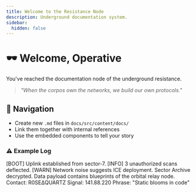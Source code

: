 ```yaml
---
title: Welcome to the Resistance Node
description: Underground documentation system.
sidebar:
  hidden: false
---
```


# 🕶️ Welcome, Operative

You've reached the documentation node of the underground resistance.

> *"When the corpos own the networks, we build our own protocols."*

## 📁 Navigation
- Create new `.md` files in `docs/src/content/docs/`
- Link them together with internal references
- Use the embedded components to tell your story

### ⚠ Example Log

<SystemLog>
  [BOOT] Uplink established from sector-7.
  [INFO] 3 unauthorized scans deflected.
  [WARN] Network noise suggests ICE deployment.
</SystemLog>

<DataLeak>
  Sector Archive decrypted. Data payload contains blueprints of the orbital relay node.
</DataLeak>

<EncryptedNote title="Ciphered Briefing">
  Contact: R0SEΔQUARTZ  
  Signal: 141.88.220  
  Phrase: "Static blooms in code"
</EncryptedNote>
